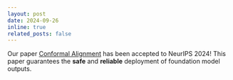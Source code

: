 ```yaml
---
layout: post
date: 2024-09-26
inline: true
related_posts: false
---
```


Our paper [Conformal Alignment](https://arxiv.org/abs/2405.10301) has been accepted to NeurIPS 2024!
This paper guarantees the **safe** and **reliable** deployment of foundation model outputs.
